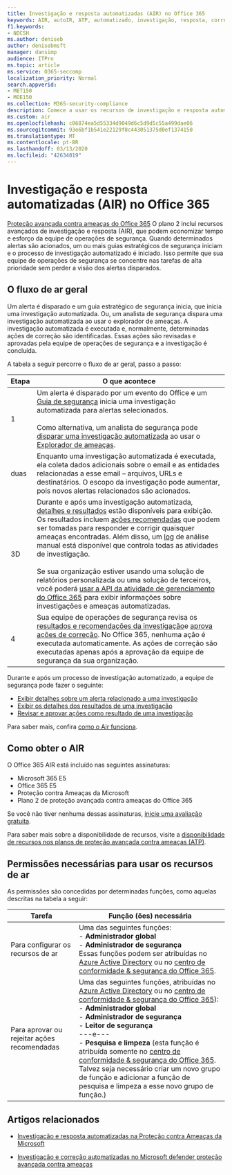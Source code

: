 ```yaml
---
title: Investigação e resposta automatizadas (AIR) no Office 365
keywords: AIR, autoIR, ATP, automatizado, investigação, resposta, correção, ameaças, avançado, ameaça, proteção
f1.keywords:
- NOCSH
ms.author: deniseb
author: denisebmsft
manager: dansimp
audience: ITPro
ms.topic: article
ms.service: O365-seccomp
localization_priority: Normal
search.appverid:
- MET150
- MOE150
ms.collection: M365-security-compliance
description: Comece a usar os recursos de investigação e resposta automatizados no Office 365 Advanced Threat Protection Plan 2.
ms.custom: air
ms.openlocfilehash: c06874ea5d55334d9049d6c5d9d5c55a499dae06
ms.sourcegitcommit: 93e6bf1b541e22129f8c443051375d0ef1374150
ms.translationtype: MT
ms.contentlocale: pt-BR
ms.lasthandoff: 03/13/2020
ms.locfileid: "42634019"
---
```

# <a name="automated-investigation-and-response-air-in-office-365"></a>Investigação e resposta automatizadas (AIR) no Office 365

[Proteção avançada contra ameaças do Office 365](office-365-atp.md) O plano 2 inclui recursos avançados de investigação e resposta (AIR), que podem economizar tempo e esforço da equipe de operações de segurança. Quando determinados alertas são acionados, um ou mais guias estratégicos de segurança iniciam e o processo de investigação automatizado é iniciado. Isso permite que sua equipe de operações de segurança se concentre nas tarefas de alta prioridade sem perder a visão dos alertas disparados. 

## <a name="the-overall-flow-of-air"></a>O fluxo de ar geral

Um alerta é disparado e um guia estratégico de segurança inicia, que inicia uma investigação automatizada. Ou, um analista de segurança dispara uma investigação automatizada ao usar o explorador de ameaças. A investigação automatizada é executada e, normalmente, determinadas ações de correção são identificadas. Essas ações são revisadas e aprovadas pela equipe de operações de segurança e a investigação é concluída. 

A tabela a seguir percorre o fluxo de ar geral, passo a passo:

|Etapa  |O que acontece  |
|---------|---------|
|1     |Um alerta é disparado por um evento do Office e um [Guia de segurança](automated-investigation-response-office.md#security-playbooks) inicia uma investigação automatizada para alertas selecionados. <br/><br/>Como alternativa, um analista de segurança pode [disparar uma investigação automatizada](automated-investigation-response-office.md#example-a-security-administrator-triggers-an-investigation-from-threat-explorer) ao usar o [Explorador de ameaças](threat-explorer.md).        |
|duas     |Enquanto uma investigação automatizada é executada, ela coleta dados adicionais sobre o email e as entidades relacionadas a esse email – arquivos, URLs e destinatários.  O escopo da investigação pode aumentar, pois novos alertas relacionados são acionados.         |
|3D     |Durante e após uma investigação automatizada, [detalhes e resultados](air-view-investigation-results.md) estão disponíveis para exibição. Os resultados incluem [ações recomendadas](air-remediation-actions.md) que podem ser tomadas para responder e corrigir quaisquer ameaças encontradas. Além disso, um [log](air-view-investigation-results.md#playbook-log) de análise manual está disponível que controla todas as atividades de investigação.<br/><br/>Se sua organização estiver usando uma solução de relatórios personalizada ou uma solução de terceiros, você poderá [usar a API da atividade de gerenciamento do Office 365](air-custom-reporting.md) para exibir informações sobre investigações e ameaças automatizadas.         |
|4      |Sua equipe de operações de segurança revisa os [resultados e recomendações da investigação](air-view-investigation-results.md)e [aprova ações de correção](air-remediation-actions.md#approve-or-reject-pending-actions). No Office 365, nenhuma ação é executada automaticamente. As ações de correção são executadas apenas após a aprovação da equipe de segurança da sua organização.         |

Durante e após um processo de investigação automatizado, a equipe de segurança pode fazer o seguinte:

- [Exibir detalhes sobre um alerta relacionado a uma investigação](air-view-investigation-results.md#view-details-about-an-alert-related-to-an-investigation)
- [Exibir os detalhes dos resultados de uma investigação](air-view-investigation-results.md#view-details-of-an-investigation)
- [Revisar e aprovar ações como resultado de uma investigação](air-remediation-actions.md#approve-or-reject-pending-actions)

Para saber mais, confira [como o Air funciona](https://docs.microsoft.com/microsoft-365/security/office-365-security/automated-investigation-response-office).

## <a name="how-to-get-air"></a>Como obter o AIR

O Office 365 AIR está incluído nas seguintes assinaturas:

- Microsoft 365 E5
- Office 365 E5
- Proteção contra Ameaças da Microsoft
- Plano 2 de proteção avançada contra ameaças do Office 365

Se você não tiver nenhuma dessas assinaturas, [inicie uma avaliação gratuita](https://go.microsoft.com/fwlink/p/?LinkID=698279&culture=en-US&country=US).

Para saber mais sobre a disponibilidade de recursos, visite a [disponibilidade de recursos nos planos de proteção avançada contra ameaças (ATP)](https://docs.microsoft.com/office365/servicedescriptions/office-365-advanced-threat-protection-service-description#feature-availability-across-advanced-threat-protection-atp-plans).

## <a name="required-permissions-to-use-air-capabilities"></a>Permissões necessárias para usar os recursos de ar

As permissões são concedidas por determinadas funções, como aquelas descritas na tabela a seguir: 

|Tarefa |Função (ões) necessária |
|--|--|
|Para configurar os recursos de ar |Uma das seguintes funções: <br/>- **Administrador global**<br/>- **Administrador de segurança** <br/>Essas funções podem ser atribuídas no [Azure Active Directory](https://docs.microsoft.com/azure/active-directory/users-groups-roles/directory-assign-admin-roles) ou no [centro de conformidade & segurança do Office 365](https://docs.microsoft.com/microsoft-365/security/office-365-security/permissions-in-the-security-and-compliance-center). |
|Para aprovar ou rejeitar ações recomendadas|Uma das seguintes funções, atribuídas no [Azure Active Directory](https://docs.microsoft.com/azure/active-directory/users-groups-roles/directory-assign-admin-roles) ou no [centro de conformidade & segurança do Office 365](https://docs.microsoft.com/microsoft-365/security/office-365-security/permissions-in-the-security-and-compliance-center)):<br/>- **Administrador global** <br/>- **Administrador de segurança**<br/>- **Leitor de segurança** <br/>---e---<br/>- **Pesquisa e limpeza** (esta função é atribuída somente no [centro de conformidade & segurança do Office 365](https://docs.microsoft.com/microsoft-365/security/office-365-security/permissions-in-the-security-and-compliance-center). Talvez seja necessário criar um novo grupo de função e adicionar a função de pesquisa e limpeza a esse novo grupo de função.)

## <a name="related-articles"></a>Artigos relacionados

- [Investigação e resposta automatizadas na Proteção contra Ameaças da Microsoft](https://docs.microsoft.com/microsoft-365/security/mtp/mtp-autoir)

- [Investigação e correção automatizadas no Microsoft defender proteção avançada contra ameaças](https://docs.microsoft.com/windows/security/threat-protection/microsoft-defender-atp/automated-investigations)